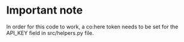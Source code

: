 # Important note
In order for this code to work, a co:here token needs to be set for the API_KEY field in src/helpers.py file.
